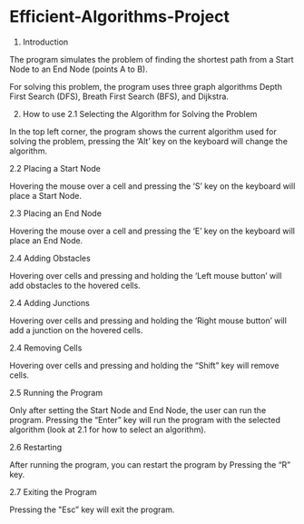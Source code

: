 # Efficient-Algorithms-Project

1. Introduction 

The program simulates the problem of finding the shortest path from a Start Node to an End Node (points A to B).  

For solving this problem, the program uses three graph algorithms Depth First Search (DFS), Breath First Search (BFS), and Dijkstra.

2. How to use 
2.1 Selecting the Algorithm for Solving the Problem

In the top left corner, the program shows the current algorithm used for solving the problem, pressing the ‘Alt’ key on the keyboard will change the algorithm.

2.2 Placing a Start Node

Hovering the mouse over a cell and pressing the ‘S’ key on the keyboard will place a Start Node.

2.3 Placing an End Node

Hovering the mouse over a cell and pressing the ‘E’ key on the keyboard will place an End Node.

2.4 Adding Obstacles 

Hovering over cells and pressing and holding the ‘Left mouse button’ will add obstacles to the hovered cells.

2.4 Adding Junctions 

Hovering over cells and pressing and holding the ‘Right mouse button’ will add a junction on the hovered cells.

2.4 Removing Cells 

Hovering over cells and pressing and holding the “Shift” key will remove cells.

2.5 Running the Program 

Only after setting the Start Node and End Node, the user can run the program. Pressing the “Enter” 
key will run the program with the selected algorithm (look at 2.1 for how to select an algorithm).

2.6 Restarting 

After running the program, you can restart the program by Pressing the “R” key.

2.7 Exiting the Program 

Pressing the "Esc” key will exit the program.
